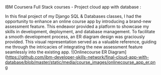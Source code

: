 IBM Coursera Full Stack courses - Project cloud app with database :

In this final project of my Django SQL & Databases classes, I had the opportunity to enhance an online course app by introducing a brand-new assessment feature. This endeavor provided a platform to showcase my skills in development, deployment, and database management. To facilitate a smooth development process, an ER diagram design was graciously provided. This visual representation served as a valuable reference, guiding me through the intricacies of integrating the new assessment feature seamlessly into the existing app.
![Onlinecourse ER Diagram](https://github.com/ibm-developer-skills-network/final-cloud-app-with-database/blob/master/static/media/course_images/onlinecourse_app_er.png
